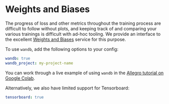 # Weights and Biases

The progress of loss and other metrics throughout the training process are difficult to follow without plots, and keeping track of and comparing your various trainings is difficult with ad-hoc tooling. We provide an interface to the excellent [Weights and Biases](TODO) service for this purpose.

To use `wandb`, add the following options to your config:
```yaml
wandb: true
wandb_project: my-project-name
```

You can work through a live example of using `wandb` in the [Allegro tutorial on Google Colab](https://colab.research.google.com/drive/1yq2UwnET4loJYg_Fptt9kpklVaZvoHnq).

Alternatively, we also have limited support for Tensorboard:
```yaml
tensorboard: true
```